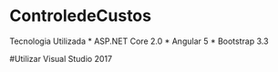 # ControledeCustos
Tecnologia Utilizada 
	* ASP.NET Core 2.0 
	* Angular 5
	* Bootstrap 3.3

#Utilizar Visual Studio 2017 


